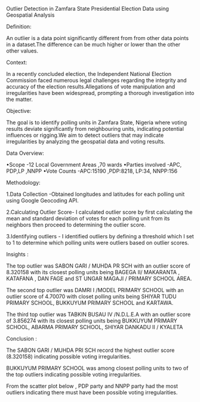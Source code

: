 Outlier Detection in Zamfara State Presidential Election Data using Geospatial Analysis 

Definition:

An outlier is a data point significantly different from from other data points in a dataset.The difference can be much higher or lower than the other other values.

Context: 

In a recently concluded election, the Independent National Election Commission faced numerous legal challenges regarding the integrity and accuracy of the election results.Allegations of vote manipulation and irregularities have been widespread, prompting a thorough investigation into the matter.

Objective:

 The goal is to identify polling units in Zamfara State, Nigeria where voting results deviate significantly from neighbouring units, indicating potential influences or rigging.We aim to detect outliers that may indicate irregularities by analyzing the geospatial data and voting results.

Data Overview:

•Scope -12 Local Government Areas ,70 wards
•Parties involved -APC, PDP,LP ,NNPP
•Vote Counts -APC:15190 ,PDP:8218, LP:34, NNPP:156

Methodology:

1.Data Collection -Obtained longitudes and latitudes for each polling unit using Google Geocoding API.

2.Calculating Outlier Score- I calculated outlier score by first calculating the mean and standard deviation of votes for each polling unit from its neighbors then proceed to determining the outlier score.

3.Identifying outliers - I identified outliers by defining a threshold which I set to 1 to determine which polling units were outliers based on outlier scores.

Insights : 

The top outlier was SABON GARI / MUHDA PR SCH with an outlier score of 8.320158 with its closest polling units being BAGEGA II/ MAKARANTA , KATAFANA , DAN FAGE  and ST UNGAR MAGAJI / PRIMARY SCHOOL AREA.

The second top outlier was DAMRI I /MODEL PRIMARY SCHOOL with an outlier score of 4.70070 with closet polling units being SHIYAR TUDU PRIMARY SCHOOL, BUKKUYUM PRIMARY SCHOOL and KARTAWA.

The third top outlier was TABKIN BUSAU IV /N.D.L.E.A with an outlier score of 3.856274 with its closest polling units being BUKKUYUM PRIMARY SCHOOL, ABARMA PRIMARY SCHOOL, SHIYAR DANKADU II / KYALETA

Conclusion :

The SABON GARI / MUHDA PRI SCH record the highest outlier score (8.320158) indicating possible voting irregularities.

BUKKUYUM PRIMARY SCHOOL was among closest polling units to two of the top outliers indicating possible voting irregularities.

From the scatter plot below , PDP party and NNPP party had the most outliers indicating there must have been possible voting irregularities.




